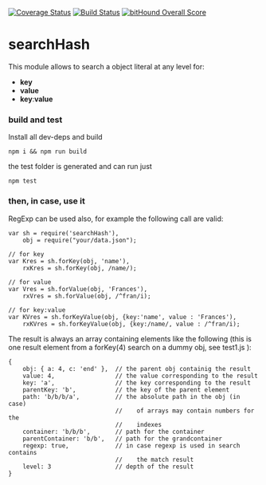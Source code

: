 [![Coverage Status](https://coveralls.io/repos/github/fedeghe/searchHash/badge.svg?branch=master)](https://coveralls.io/github/fedeghe/searchHash?branch=master) [![Build Status](https://travis-ci.org/fedeghe/searchHash.svg?branch=master)](https://travis-ci.org/fedeghe/searchHash) [![bitHound Overall Score](https://www.bithound.io/github/fedeghe/searchHash/badges/score.svg)](https://www.bithound.io/github/fedeghe/searchHash)  

# searchHash  

This module allows to search a object literal at any level for:
- **key**
- **value**
- **key**:**value**


### build and test

Install all dev-deps and build

```
npm i && npm run build
```

the test folder is generated and can run just 

```
npm test
```



### then, in case, use it

RegExp can be used also, for example the following call are valid:

```
var sh = require('searchHash'),
    obj = require("your/data.json");

// for key
var Kres = sh.forKey(obj, 'name'),
    rxKres = sh.forKey(obj, /name/);

// for value
var Vres = sh.forValue(obj, 'Frances'),
    rxVres = sh.forValue(obj, /^fran/i);

// for key:value
var KVres = sh.forKeyValue(obj, {key:'name', value : 'Frances'),
    rxKVres = sh.forKeyValue(obj, {key:/name/, value : /^fran/i);  

```


The result is always an array containing elements like the following (this is one result element from a forKey(4) search on a dummy obj, see test1.js ):

```
{ 
    obj: { a: 4, c: 'end' },  // the parent obj containig the result
    value: 4,                 // the value corresponding to the result
    key: 'a',                 // the key corresponding to the result
    parentKey: 'b',           // the key of the parent element
    path: 'b/b/b/a',          // the absolute path in the obj (in case)
                              //    of arrays may contain numbers for the 
                              //    indexes
    container: 'b/b/b',       // path for the container
    parentContainer: 'b/b',   // path for the grandcontainer
    regexp: true,             // in case regexp is used in search contains 
                              //    the match result
    level: 3                  // depth of the result
}
```

